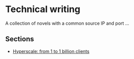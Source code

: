 
# Technical writing

A collection of novels with a common source IP and port ...

## Sections

* [Hyperscale: from 1 to 1 billion clients](./from_1_to_1b.md)
